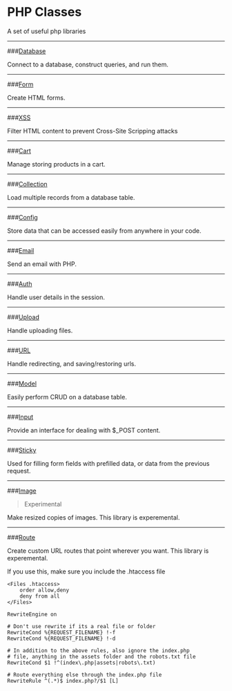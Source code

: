 PHP Classes
===========

A set of useful php libraries

---

###[Database](https://raw.githubusercontent.com/nicksheffield/php_classes/master/libraries/database.lib.php)

Connect to a database, construct queries, and run them.

---

###[Form](https://raw.githubusercontent.com/nicksheffield/php_classes/master/libraries/form.lib.php)

Create HTML forms.

---

###[XSS](https://raw.githubusercontent.com/nicksheffield/php_classes/master/libraries/xss.lib.php)

Filter HTML content to prevent Cross-Site Scripping attacks

---

###[Cart](https://raw.githubusercontent.com/nicksheffield/php_classes/master/libraries/cart.lib.php)

Manage storing products in a cart.

---

###[Collection](https://raw.githubusercontent.com/nicksheffield/php_classes/master/libraries/collection.lib.php)

Load multiple records from a database table.

---

###[Config](https://raw.githubusercontent.com/nicksheffield/php_classes/master/libraries/config.lib.php)

Store data that can be accessed easily from anywhere in your code.

---

###[Email](https://raw.githubusercontent.com/nicksheffield/php_classes/master/libraries/email.lib.php)

Send an email with PHP.

---

###[Auth](https://raw.githubusercontent.com/nicksheffield/php_classes/master/libraries/auth.lib.php)

Handle user details in the session.

---

###[Upload](https://raw.githubusercontent.com/nicksheffield/php_classes/master/libraries/upload.lib.php)

Handle uploading files.

---

###[URL](https://raw.githubusercontent.com/nicksheffield/php_classes/master/libraries/url.lib.php)

Handle redirecting, and saving/restoring urls.

---

###[Model](https://raw.githubusercontent.com/nicksheffield/php_classes/master/libraries/model.lib.php)

Easily perform CRUD on a database table.

---

###[Input](https://raw.githubusercontent.com/nicksheffield/php_classes/master/libraries/input.lib.php)

Provide an interface for dealing with $_POST content.

---

###[Sticky](https://raw.githubusercontent.com/nicksheffield/php_classes/master/libraries/sticky.lib.php)

Used for filling form fields with prefilled data, or data from the previous request.

---

###[Image](https://raw.githubusercontent.com/nicksheffield/php_classes/master/libraries/image.lib.php)

> Experimental

Make resized copies of images. This library is experemental.

---

###[Route](https://raw.githubusercontent.com/nicksheffield/php_classes/master/libraries/route.lib.php)

Create custom URL routes that point wherever you want. This library is experemental.

If you use this, make sure you include the .htaccess file

```
<Files .htaccess>
	order allow,deny
	deny from all
</Files>
 
RewriteEngine on
 
# Don't use rewrite if its a real file or folder
RewriteCond %{REQUEST_FILENAME} !-f
RewriteCond %{REQUEST_FILENAME} !-d
 
# In addition to the above rules, also ignore the index.php 
# file, anything in the assets folder and the robots.txt file
RewriteCond $1 !^(index\.php|assets|robots\.txt)
 
# Route everything else through the index.php file
RewriteRule ^(.*)$ index.php?/$1 [L]
```